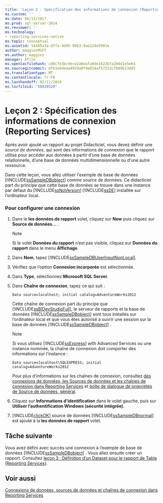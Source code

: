 ```yaml
---
title: 'Leçon 2 : Spécification des informations de connexion (Reporting Services) | Microsoft Docs'
ms.custom: ''
ms.date: 06/13/2017
ms.prod: sql-server-2014
ms.reviewer: ''
ms.technology:
- reporting-services-native
ms.topic: conceptual
ms.assetid: 54405a3a-d7fa-4d95-8963-9aa224e5901e
author: maggiesMSFT
ms.author: maggies
manager: kfile
ms.openlocfilehash: cd0c7e3bc9ece2a6eafa9de1623bfa2b641e5e64
ms.sourcegitcommit: dfb1e6deaa4919a0f4e654af57252cfb09613dd5
ms.translationtype: MT
ms.contentlocale: fr-FR
ms.lasthandoff: 02/11/2019
ms.locfileid: "56020520"
---
```

# <a name="lesson-2-specifying-connection-information-reporting-services"></a>Leçon 2 : Spécification des informations de connexion (Reporting Services)
  Après avoir ajouté un rapport au projet Didacticiel, vous devez définir une *source de données*, qui sont des informations de connexion que le rapport utilise pour accéder aux données à partir d’une base de données relationnelle, d’une base de données multidimensionnelle ou d’une autre ressource.  
  
 Dans cette leçon, vous allez utiliser l'exemple de base de données [!INCLUDE[ssSampleDBobject](../includes/sssampledbobject-md.md)] comme source de données. Ce didacticiel part du principe que cette base de données se trouve dans une instance par défaut du [!INCLUDE[ssNoVersion](../includes/ssnoversion-md.md)] [!INCLUDE[ssDE](../includes/ssde-md.md)] installée sur l’ordinateur local.  
  
### <a name="to-set-up-a-connection"></a>Pour configurer une connexion  
  
1.  Dans le **les données de rapport** volet, cliquez sur **New** puis cliquez sur **Source de données...** .  
  
    > [!NOTE]  
    >  Si le volet **Données du rapport** n’est pas visible, cliquez sur **Données du rapport** dans le menu **Affichage**.  
  
2.  Dans **Nom**, tapez [!INCLUDE[ssSampleDBUserInputNonLocal](../includes/sssampledbuserinputnonlocal-md.md)].  
  
3.  Vérifiez que l’option **Connexion incorporée** est sélectionnée.  
  
4.  Dans **Type**, sélectionnez **Microsoft SQL Server**.  
  
5.  Dans **Chaîne de connexion**, tapez ce qui suit :  
  
    ```  
    Data source=localhost; initial catalog=AdventureWorks2012  
    ```  
  
     Cette chaîne de connexion part du principe que [!INCLUDE[ssBIDevStudioFull](../includes/ssbidevstudiofull-md.md)], le serveur de rapports et la base de données [!INCLUDE[ssSampleDBobject](../includes/sssampledbobject-md.md)] sont tous installés sur l’ordinateur local et que vous êtes autorisé à ouvrir une session sur la base de données [!INCLUDE[ssSampleDBobject](../includes/sssampledbobject-md.md)] .  
  
    > [!NOTE]  
    >  Si vous utilisez [!INCLUDE[ssExpress](../includes/ssexpress-md.md)] with Advanced Services ou une instance nommée, la chaîne de connexion doit comporter des informations sur l'instance :  
    >   
    >  `Data source=localhost\SQLEXPRESS; initial catalog=AdventureWorks2012`  
    >   
    >  Pour plus d’informations sur les chaînes de connexion, consultez [des connexions de données, les Sources de données et les chaînes de connexion dans Reporting Services](data-connections-data-sources-and-connection-strings-in-reporting-services.md) et [boîte de dialogue de propriétés de Source de données, général](data-source-properties-dialog-box-general.md).  
  
6.  Cliquez sur **Informations d’identification** dans le volet gauche, puis sur **Utiliser l’authentification Windows (sécurité intégrée)**.  
  
7.  [!INCLUDE[clickOK](../includes/clickok-md.md)] source de données [!INCLUDE[ssSampleDBnormal](../includes/sssampledbnormal-md.md)] est ajouté à la **les données de rapport** volet.  
  
## <a name="next-task"></a>Tâche suivante  
 Vous avez défini avec succès une connexion à l’exemple de base de données [!INCLUDE[ssSampleDBobject](../includes/sssampledbobject-md.md)] . Vous allez ensuite créer un rapport. Consultez [leçon 3 : Définition d’un Dataset pour le rapport de Table &#40;Reporting Services&#41;](lesson-3-defining-a-dataset-for-the-table-report-reporting-services.md).  
  
## <a name="see-also"></a>Voir aussi  
 [Connexions de données, sources de données et chaînes de connexion dans Reporting Services](data-connections-data-sources-and-connection-strings-in-reporting-services.md)  
  
  
